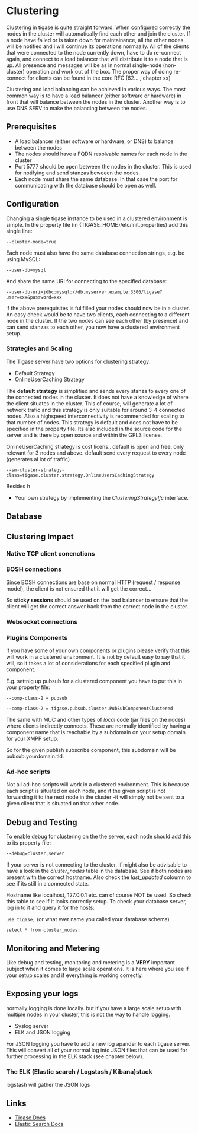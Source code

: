 # Clustering

Clustering in tigase is quite straight forward. When configured correctly the nodes in the cluster will automatically find each other and join the cluster. If a node have failed or is taken down for maintainance, all the other nodes will be notified and i will continue its operations normaally. All of the clients that were connected to the node currently down, have to do re-connect again, and connect to a load balancer that will distribute it to a node that is up. All presence and messages will be as in normal single-node (non-cluster) operation and work out of the box. The proper way of doing re-connect for clients can be found in the core RFC (62... , chapter xx)


Clustering and load balancing can be achieved in various ways. The most common way is to have a load balancer (either software or hardware) in front that will balance between the nodes in the cluster. Another way is to use DNS SERV to make the balancing between the nodes. 

## Prerequisites

* A load balancer (either software or hardware, or DNS) to balance between the nodes
* The nodes should have a FQDN resolvable names for each node in the cluster
* Port 5777 should be open between the nodes in the cluster. This is used for notifying and send stanzas beweeen the nodes.
* Each node must share the same database. In that case the port for communicating with the database should be open as well.


## Configuration

Changing a single tigase instance to be used in a clustered environment is simple. In the property file (in {TIGASE_HOME}/etc/init.properties) add this single line:

`--cluster-mode=true`

Each node must also have the same database connection strings, e.g. be using MySQL:

`--user-db=mysql`

And share the same URI for connecting to the specified database:

`--user-db-uri=jdbc:mysql://db.myserver.example:3306/tigase?user=xxx&password=xxx`

if the above prerequisites is fullfilled your nodes should now be in a cluster. An easy check would be to have two clients, each connecting to a different node in the cluster. If the two nodes can see each other (by presence) and can send stanzas to each other, you now have a clustered environment setup.
### Strategies and Scaling

The Tigase server have two options for clustering strategy:

* Default Strategy
* OnlineUserCaching Strategy

The **default strategy** is simplified and sends every stanza to every one of the connected nodes in the cluster. It does not have a knowledge of where the client situates in the cluster. This of course, will generate a lot of network trafic and this strategy is only suitable for around 3-4 connected nodes. Also a highspeed interconnectivity is recommended for scaling to that number of nodes. This strategy is default and does not have to be specified in the property file. Its also included in the source code for the server and is there by open source and within the GPL3 license.

OnlineUserCaching strategy is 
cost licens.. default is open and free. only relevant for 3 nodes and above. default send every request to every node (generates al lot of traffic)

`--sm-cluster-strategy-class=tigase.cluster.strategy.OnlineUsersCachingStrategy`

Besides h

* Your own strategy
by implementing the *ClusteringStrategyIfc* interface.


## Database

## Clustering Impact

### Native TCP client conenctions

### BOSH connections

Since BOSH connections are base on normal HTTP (request / response model), the client is not ensured that it will get the correct... 

So **sticky sessions** should be used on the load balancer to ensure that the client will get the correct answer back from the correct node in the cluster.

### Websocket connections




### Plugins Components

if you have some of your own components or plugins please verify that this will work in a clustered environment. It is not by default easy to say that it will, so it takes a lot of considerations for each specified plugin and component.

E.g. settnig up pubsub for a clustered component you have to put this in your property file:

`--comp-class-2 = pubsub`

`--comp-class-2 = tigase.pubsub.cluster.PubSubComponentClustered`

The same with MUC and other types of *local* code (jar files on the nodes) where clients indirectly connects. These are normally identified by having a component name that is reachable by a subdomain on your setup domain for your XMPP setup.

So for the given publish subscribe component, this subdomain will be pubsub.yourdomain.tld. 

### Ad-hoc scripts

Not all ad-hoc scripts will work in a clustered environment. This is because each script is situated on each node, and if the given script is not forwarding it to the next node in the cluster -it will simply not be sent to a given client that is situated on that other node.

## Debug and Testing

To enable debug for clustering on the the server, each node should add this to its property file:

`--debug=cluster,server`

If your server is not connecting to the cluster, if might also be advisable to have a look in the *cluster_nodes* table in the database. See if both nodes are present with the correct hostname. Also check the *last_updated* coloumn to see if its still in a connected state. 

Hostname like localhost, 127.0.0.1 etc. can of course NOT be used. So check this table to see if it looks correctly setup.
To check your database server, log in to it and query it for the hosts:

`use tigase;` (or what ever name you called your database schema)

`select * from cluster_nodes;`


## Monitoring and Metering

Like debug and testing, monitoring and metering is a **VERY** important subject when it comes to large scale operations. It is here where you see if your setup scales and if everything is working correctly.

## Exposing your logs

normally logging is done locally. but if you have a large scale setup with multiple nodes in your cluster, this is not the way to handle logging.

* Syslog server
* ELK and JSON logging

For JSON logging you have to add a new log apander to each tigase server. This will convert all of your normal log into JSON files that can be used for further processing in the ELK stack (see chapter below).


### The ELK (Elastic search / Logstash / Kibana)stack

logstash will gather the JSON logs


## Links

* [Tigase Docs](http://docs.tigase.net)
* [Elastic Search Docs](http://docs.tigase.net)